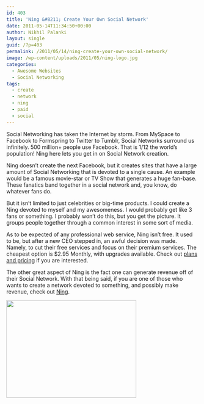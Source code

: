 ```yaml
---
id: 403
title: 'Ning &#8211; Create Your Own Social Network'
date: 2011-05-14T11:34:50+00:00
author: Nikhil Palanki
layout: single
guid: /?p=403
permalink: /2011/05/14/ning-create-your-own-social-network/
image: /wp-content/uploads/2011/05/ning-logo.jpg
categories:
  - Awesome Websites
  - Social Networking
tags:
  - create
  - network
  - ning
  - paid
  - social
---
```

Social Networking has taken the Internet by storm. From MySpace to Facebook to Formspring to Twitter to Tumblr, Social Networks surround us infinitely. 500 million+ people use Facebook. That is 1/12 the world&#8217;s population! Ning here lets you get in on Social Network creation.

Ning doesn&#8217;t create the next Facebook, but it creates sites that have a large amount of Social Networking that is devoted to a single cause. An example would be a famous movie-star or TV Show that generates a huge fan-base. These fanatics band together in a social network and, you know, do whatever fans do.

But it isn&#8217;t limited to just celebrities or big-time products. I could create a Ning devoted to myself and my awesomeness. I would probably get like 3 fans or something. I probably won&#8217;t do this, but you get the picture. It groups people together through a common interest in some sort of media.

As to be expected of any professional web service, Ning isn&#8217;t free. It used to be, but after a new CEO stepped in, an awful decision was made. Namely, to cut their free services and focus on their premium services. The cheapest option is $2.95 Monthly, with upgrades available. Check out <a title="http://www.ning.com/compareplans" href="http://www.ning.com/compareplans" target="_blank">plans and pricing</a> if you are interested.

The other great aspect of Ning is the fact one can generate revenue off of their Social Network. With that being said, if you are one of those who wants to create a network devoted to something, and possibly make revenue, check out [Ning](http://www.ning.com).

<a rel="attachment wp-att-412" href="/2011/05/14/ning-create-your-own-social-network/ning-logo/"><img class="size-full wp-image-412 aligncenter" src="/wp-content/uploads/2011/05/ning-logo.jpg" alt="" width="340" height="256" srcset="/wp-content/uploads/2011/05/ning-logo.jpg 340w, /wp-content/uploads/2011/05/ning-logo-300x225.jpg 300w" sizes="(max-width: 340px) 100vw, 340px" /></a>
